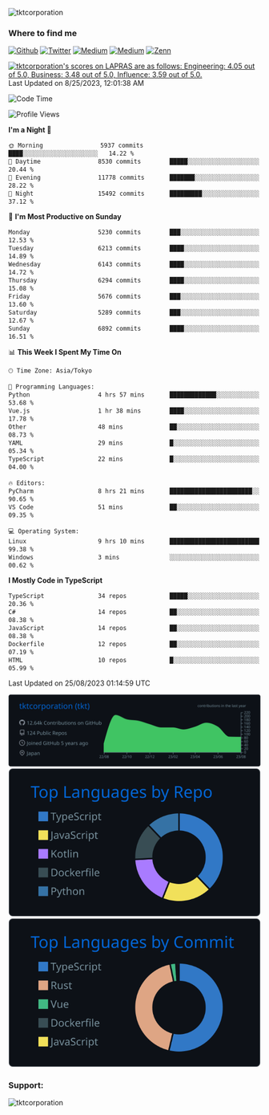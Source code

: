 <p align="left"> <img src="https://komarev.com/ghpvc/?username=tktcorporation&label=Profile%20views&color=0e75b6&style=flat" alt="tktcorporation" /> </p>

<h3>Where to find me</h3>
<p>
<a href="https://github.com/tktcorporation" target="_blank"><img alt="Github" src="https://img.shields.io/badge/GitHub-%2312100E.svg?&style=for-the-badge&logo=Github&logoColor=white" /></a>
<a href="https://twitter.com/tktcorporation" target="_blank"><img alt="Twitter" src="https://img.shields.io/badge/twitter-%231DA1F2.svg?&style=for-the-badge&logo=twitter&logoColor=white" /></a>
<a href="https://www.linkedin.com/in/tktcorporation" target="_blank"><img alt="Medium" src="https://img.shields.io/badge/linkdin-0a66c2.svg?&style=for-the-badge&logo=linkedin&logoColor=white" /></a>
<a href="https://qiita.com/tktcorporation" target="_blank"><img alt="Medium" src="https://img.shields.io/badge/qiita-55C500.svg?&style=for-the-badge&logo=qiita&logoColor=white" /></a>
<a href="https://zenn.dev/tktcorporation" target="_blank"><img alt="Zenn" src="https://img.shields.io/badge/Zenn-3EA8FF.svg?&style=for-the-badge&logo=Zenn&logoColor=white" /></a>
</p>

<!--START_SECTION:lapras-card-->
<p ><a href="https://lapras.com/public/tktcorporation" target="_blank" rel="noopener noreferrer"><img alt="tktcorporation's scores on LAPRAS are as follows: Engineering: 4.05 out of 5.0, Business: 3.48 out of 5.0, Influence: 3.59 out of 5.0." src="https://lapras-card-generator.vercel.app/api/svg?e=4.05&b=3.48&i=3.59&b1=%23232323&b2=%236d6d6d&i1=%23212121&i2=%23818181&l=en" width="300" ></a>  
Last Updated on 8/25/2023, 12:01:38 AM</p>
<!--END_SECTION:lapras-card-->
  
<!--START_SECTION:waka-->
![Code Time](http://img.shields.io/badge/Code%20Time-1%2C115%20hrs%207%20mins-blue)

![Profile Views](http://img.shields.io/badge/Profile%20Views-1-blue)

**I'm a Night 🦉** 

```text
🌞 Morning                5937 commits        ████░░░░░░░░░░░░░░░░░░░░░   14.22 % 
🌆 Daytime                8530 commits        █████░░░░░░░░░░░░░░░░░░░░   20.44 % 
🌃 Evening                11778 commits       ███████░░░░░░░░░░░░░░░░░░   28.22 % 
🌙 Night                  15492 commits       █████████░░░░░░░░░░░░░░░░   37.12 % 
```
📅 **I'm Most Productive on Sunday** 

```text
Monday                   5230 commits        ███░░░░░░░░░░░░░░░░░░░░░░   12.53 % 
Tuesday                  6213 commits        ████░░░░░░░░░░░░░░░░░░░░░   14.89 % 
Wednesday                6143 commits        ████░░░░░░░░░░░░░░░░░░░░░   14.72 % 
Thursday                 6294 commits        ████░░░░░░░░░░░░░░░░░░░░░   15.08 % 
Friday                   5676 commits        ███░░░░░░░░░░░░░░░░░░░░░░   13.60 % 
Saturday                 5289 commits        ███░░░░░░░░░░░░░░░░░░░░░░   12.67 % 
Sunday                   6892 commits        ████░░░░░░░░░░░░░░░░░░░░░   16.51 % 
```


📊 **This Week I Spent My Time On** 

```text
🕑︎ Time Zone: Asia/Tokyo

💬 Programming Languages: 
Python                   4 hrs 57 mins       █████████████░░░░░░░░░░░░   53.68 % 
Vue.js                   1 hr 38 mins        ████░░░░░░░░░░░░░░░░░░░░░   17.78 % 
Other                    48 mins             ██░░░░░░░░░░░░░░░░░░░░░░░   08.73 % 
YAML                     29 mins             █░░░░░░░░░░░░░░░░░░░░░░░░   05.34 % 
TypeScript               22 mins             █░░░░░░░░░░░░░░░░░░░░░░░░   04.00 % 

🔥 Editors: 
PyCharm                  8 hrs 21 mins       ███████████████████████░░   90.65 % 
VS Code                  51 mins             ██░░░░░░░░░░░░░░░░░░░░░░░   09.35 % 

💻 Operating System: 
Linux                    9 hrs 10 mins       █████████████████████████   99.38 % 
Windows                  3 mins              ░░░░░░░░░░░░░░░░░░░░░░░░░   00.62 % 
```

**I Mostly Code in TypeScript** 

```text
TypeScript               34 repos            █████░░░░░░░░░░░░░░░░░░░░   20.36 % 
C#                       14 repos            ██░░░░░░░░░░░░░░░░░░░░░░░   08.38 % 
JavaScript               14 repos            ██░░░░░░░░░░░░░░░░░░░░░░░   08.38 % 
Dockerfile               12 repos            ██░░░░░░░░░░░░░░░░░░░░░░░   07.19 % 
HTML                     10 repos            █░░░░░░░░░░░░░░░░░░░░░░░░   05.99 % 
```




 Last Updated on 25/08/2023 01:14:59 UTC
<!--END_SECTION:waka-->

[![](https://raw.githubusercontent.com/tktcorporation/tktcorporation/master/profile-summary-card-output/github_dark/0-profile-details.svg)](https://github.com/vn7n24fzkq/github-profile-summary-cards)
[![](https://raw.githubusercontent.com/tktcorporation/tktcorporation/master/profile-summary-card-output/github_dark/1-repos-per-language.svg)](https://github.com/vn7n24fzkq/github-profile-summary-cards) [![](https://raw.githubusercontent.com/tktcorporation/tktcorporation/master/profile-summary-card-output/github_dark/2-most-commit-language.svg)](https://github.com/vn7n24fzkq/github-profile-summary-cards)

<h3 align="left">Support:</h3>
<p><a href="https://www.buymeacoffee.com/tktcorporation"> <img align="left" src="https://cdn.buymeacoffee.com/buttons/v2/default-yellow.png" height="50" width="210" alt="tktcorporation" /></a></p><br><br>
